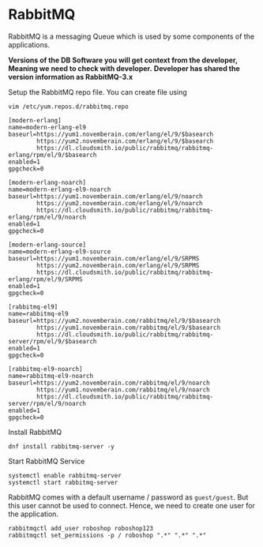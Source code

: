 # RabbitMQ

RabbitMQ is a messaging Queue which is used by some components of the applications.

**Versions of the DB Software you will get context from the developer, Meaning we need to check with developer.**
**Developer has shared the version information as RabbitMQ-3.x**

Setup the RabbitMQ repo file. You can create file using

```
vim /etc/yum.repos.d/rabbitmq.repo
```

```shell
[modern-erlang]
name=modern-erlang-el9
baseurl=https://yum1.novemberain.com/erlang/el/9/$basearch
        https://yum2.novemberain.com/erlang/el/9/$basearch
        https://dl.cloudsmith.io/public/rabbitmq/rabbitmq-erlang/rpm/el/9/$basearch
enabled=1
gpgcheck=0

[modern-erlang-noarch]
name=modern-erlang-el9-noarch
baseurl=https://yum1.novemberain.com/erlang/el/9/noarch
        https://yum2.novemberain.com/erlang/el/9/noarch
        https://dl.cloudsmith.io/public/rabbitmq/rabbitmq-erlang/rpm/el/9/noarch
enabled=1
gpgcheck=0

[modern-erlang-source]
name=modern-erlang-el9-source
baseurl=https://yum1.novemberain.com/erlang/el/9/SRPMS
        https://yum2.novemberain.com/erlang/el/9/SRPMS
        https://dl.cloudsmith.io/public/rabbitmq/rabbitmq-erlang/rpm/el/9/SRPMS
enabled=1
gpgcheck=0

[rabbitmq-el9]
name=rabbitmq-el9
baseurl=https://yum2.novemberain.com/rabbitmq/el/9/$basearch
        https://yum1.novemberain.com/rabbitmq/el/9/$basearch
        https://dl.cloudsmith.io/public/rabbitmq/rabbitmq-server/rpm/el/9/$basearch
enabled=1
gpgcheck=0

[rabbitmq-el9-noarch]
name=rabbitmq-el9-noarch
baseurl=https://yum2.novemberain.com/rabbitmq/el/9/noarch
        https://yum1.novemberain.com/rabbitmq/el/9/noarch
        https://dl.cloudsmith.io/public/rabbitmq/rabbitmq-server/rpm/el/9/noarch
enabled=1
gpgcheck=0
```

Install RabbitMQ

```shell
dnf install rabbitmq-server -y
```

Start RabbitMQ Service

```shell
systemctl enable rabbitmq-server
systemctl start rabbitmq-server
```

RabbitMQ comes with a default username / password as `guest/guest`. But this user cannot be used to connect. Hence, we need to create one user for the application.

```shell
rabbitmqctl add_user roboshop roboshop123
rabbitmqctl set_permissions -p / roboshop ".*" ".*" ".*"
```
